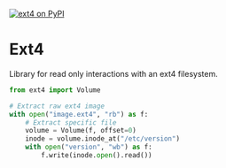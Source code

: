 [![ext4 on PyPI](https://img.shields.io/pypi/v/ext4)](https://pypi.org/project/ext4)

# Ext4
Library for read only interactions with an ext4 filesystem.

```python
from ext4 import Volume

# Extract raw ext4 image
with open("image.ext4", "rb") as f:
    # Extract specific file
    volume = Volume(f, offset=0)
    inode = volume.inode_at("/etc/version")
    with open("version", "wb") as f:
        f.write(inode.open().read())
```
